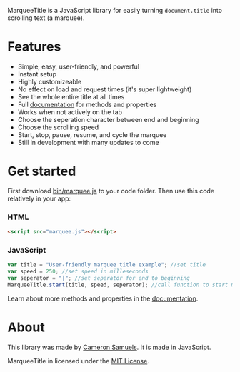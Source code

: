 MarqueeTitle is a JavaScript library for easily turning `document.title` into scrolling text (a marquee).

# Features
- Simple, easy, user-friendly, and powerful
- Instant setup
- Highly customizeable
- No effect on load and request times (it's super lightweight)
- See the whole entire title at all times
- Full [documentation](http://github.com/CameronSamuels/marqueetitle/wiki) for methods and properties
- Works when not actively on the tab
- Choose the seperation character between end and beginning
- Choose the scrolling speed
- Start, stop, pause, resume, and cycle the marquee
- Still in development with many updates to come

# Get started

First download [bin/marquee.js](bin/marquee.js) to your code folder. Then use this code relatively in your app:

### HTML
```html
<script src="marquee.js"></script>
```
### JavaScript
```javascript
var title = "User-friendly marquee title example"; //set title
var speed = 250; //set speed in milleseconds
var seperator = "|"; //set seperator for end to beginning
MarqueeTitle.start(title, speed, seperator); //call function to start marquee
```

Learn about more methods and properties in the [documentation](http://github.com/CameronSamuels/marqueetitle/wiki).

# About

This library was made by [Cameron Samuels](http://cameronsamuels.com). It is made in JavaScript.

MarqueeTitle in licensed under the [MIT License](LICENSE).
